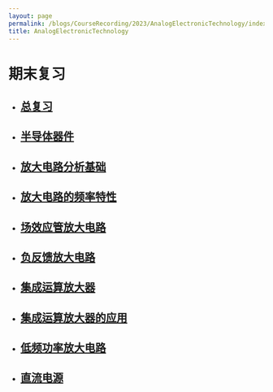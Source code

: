 ```yaml
---
layout: page
permalink: /blogs/CourseRecording/2023/AnalogElectronicTechnology/index.html
title: AnalogElectronicTechnology
---
```



# 期末复习

- ## [总复习](https://CRYoushiwo.github.io/blogs/CourseRecording/2023/AnalogElectronicTechnology/QA)

- ## [半导体器件](https://CRYoushiwo.github.io/blogs/CourseRecording/2023/AnalogElectronicTechnology/Chapter1)

- ## [放大电路分析基础](https://CRYoushiwo.github.io/blogs/CourseRecording/2023/AnalogElectronicTechnology/Chapter2)

- ## [放大电路的频率特性](https://CRYoushiwo.github.io/blogs/CourseRecording/2023/AnalogElectronicTechnology/Chapter3)

- ## [场效应管放大电路](https://CRYoushiwo.github.io/blogs/CourseRecording/2023/AnalogElectronicTechnology/Chapter4)

- ## [负反馈放大电路](https://CRYoushiwo.github.io/blogs/CourseRecording/2023/AnalogElectronicTechnology/Chapter5)

- ## [集成运算放大器](https://CRYoushiwo.github.io/blogs/CourseRecording/2023/AnalogElectronicTechnology/Chapter6)

- ## [集成运算放大器的应用](https://CRYoushiwo.github.io/blogs/CourseRecording/2023/AnalogElectronicTechnology/Chapter7)

- ## [低频功率放大电路](https://CRYoushiwo.github.io/blogs/CourseRecording/2023/AnalogElectronicTechnology/Chapter9)

- ## [直流电源](https://CRYoushiwo.github.io/blogs/CourseRecording/2023/AnalogElectronicTechnology/Chapter10)